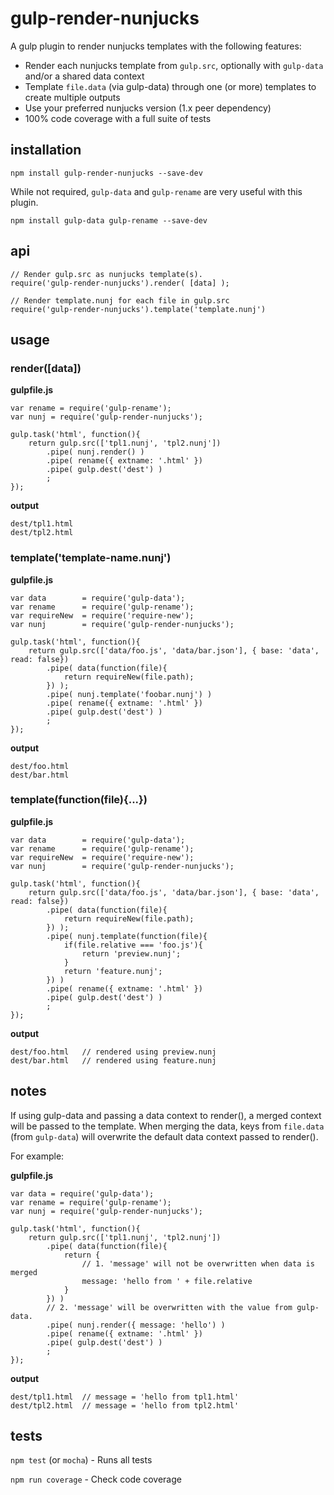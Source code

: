 # gulp-render-nunjucks

A gulp plugin to render nunjucks templates with the following features:

- Render each nunjucks template from `gulp.src`, optionally with `gulp-data` and/or a shared data context
- Template `file.data` (via gulp-data) through one (or more) templates to create multiple outputs
- Use your preferred nunjucks version (1.x peer dependency) 
- 100% code coverage with a full suite of tests


## installation

`npm install gulp-render-nunjucks --save-dev`

While not required, `gulp-data` and `gulp-rename` are very useful with this plugin.

`npm install gulp-data gulp-rename --save-dev` 


## api

```
// Render gulp.src as nunjucks template(s).
require('gulp-render-nunjucks').render( [data] );
```

```
// Render template.nunj for each file in gulp.src
require('gulp-render-nunjucks').template('template.nunj')
```


## usage

### render([data])

**gulpfile.js**

```
var rename = require('gulp-rename');
var nunj = require('gulp-render-nunjucks');

gulp.task('html', function(){
    return gulp.src(['tpl1.nunj', 'tpl2.nunj'])
        .pipe( nunj.render() )
        .pipe( rename({ extname: '.html' })
        .pipe( gulp.dest('dest') )
        ;
});
```

**output**
```
dest/tpl1.html
dest/tpl2.html
```

### template('template-name.nunj')

**gulpfile.js**
```
var data        = require('gulp-data');
var rename      = require('gulp-rename');
var requireNew  = require('require-new');
var nunj        = require('gulp-render-nunjucks');

gulp.task('html', function(){
    return gulp.src(['data/foo.js', 'data/bar.json'], { base: 'data', read: false})
        .pipe( data(function(file){
            return requireNew(file.path);
        }) );
        .pipe( nunj.template('foobar.nunj') )
        .pipe( rename({ extname: '.html' })
        .pipe( gulp.dest('dest') )
        ;
});
```
**output**
```
dest/foo.html
dest/bar.html
```

### template(function(file){...})
**gulpfile.js**
```
var data        = require('gulp-data');
var rename      = require('gulp-rename');
var requireNew  = require('require-new');
var nunj        = require('gulp-render-nunjucks');

gulp.task('html', function(){
    return gulp.src(['data/foo.js', 'data/bar.json'], { base: 'data', read: false})
        .pipe( data(function(file){
            return requireNew(file.path);
        }) );
        .pipe( nunj.template(function(file){
            if(file.relative === 'foo.js'){
                return 'preview.nunj';
            }
            return 'feature.nunj';
        }) )
        .pipe( rename({ extname: '.html' })
        .pipe( gulp.dest('dest') )
        ;
});
```
**output**
```
dest/foo.html   // rendered using preview.nunj
dest/bar.html   // rendered using feature.nunj
```

## notes

If using gulp-data and passing a data context to render(), a merged context will be passed to the template.
When merging the data, keys from `file.data` (from `gulp-data`) will overwrite the default data context passed to 
render().
  
For example:

**gulpfile.js**
```
var data = require('gulp-data');
var rename = require('gulp-rename');
var nunj = require('gulp-render-nunjucks');

gulp.task('html', function(){
    return gulp.src(['tpl1.nunj', 'tpl2.nunj'])
        .pipe( data(function(file){
            return {
                // 1. 'message' will not be overwritten when data is merged  
                message: 'hello from ' + file.relative
            }
        }) )
        // 2. 'message' will be overwritten with the value from gulp-data.
        .pipe( nunj.render({ message: 'hello') )
        .pipe( rename({ extname: '.html' })
        .pipe( gulp.dest('dest') )
        ;
});
```

**output**
```
dest/tpl1.html  // message = 'hello from tpl1.html'
dest/tpl2.html  // message = 'hello from tpl2.html'
```


## tests

`npm test` (or `mocha`) - Runs all tests

`npm run coverage` - Check code coverage